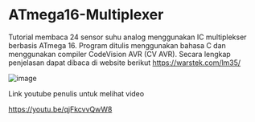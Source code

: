 # ATmega16-Multiplexer
Tutorial membaca 24 sensor suhu analog menggunakan IC multiplekser berbasis ATmega 16. Program ditulis menggunakan bahasa C dan menggunakan compiler CodeVision AVR (CV AVR). Secara lengkap penjelasan dapat dibaca di website berikut https://warstek.com/lm35/

![image](https://user-images.githubusercontent.com/17795544/113720496-e57b3b80-9718-11eb-9054-e0dbb6606744.png)

Link youtube penulis untuk melihat video

https://youtu.be/qjFkcvvQwW8

